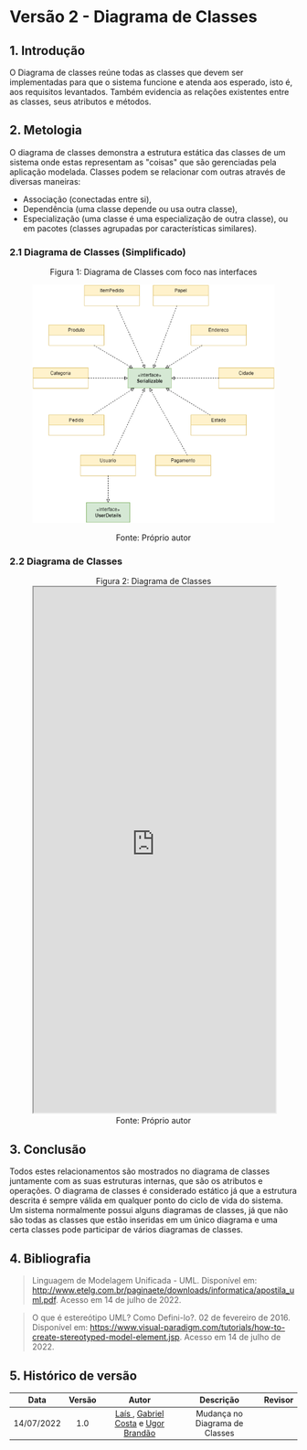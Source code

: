 # Versão 2 - Diagrama de Classes

## 1. Introdução
O Diagrama de classes reúne todas as classes que devem ser implementadas para que o sistema funcione e atenda aos esperado, isto é, aos requisitos levantados. Também evidencia as relações existentes entre as classes, seus atributos e métodos.

## 2. Metologia
O diagrama de classes demonstra a estrutura estática das classes de um sistema onde estas representam as "coisas" que são gerenciadas pela aplicação modelada. Classes podem se relacionar com outras através de diversas maneiras: 

- Associação (conectadas entre si), 
- Dependência (uma classe depende ou usa outra classe), 
- Especialização (uma classe é uma especialização de outra classe), ou em pacotes (classes agrupadas por características similares). 

### 2.1 Diagrama de Classes (Simplificado)

<figure>
  <figcaption style="text-align: center !important">
    Figura 1: Diagrama de Classes com foco nas interfaces
  </figcaption>

  ![Diagrama de Classes - Interfaces](../img/Diagramas/DiagramaDeClassesInterfaces.png)

  <figcaption style="text-align: center !important">
    Fonte: Próprio autor
  </figcaption>
</figure>

### 2.2 Diagrama de Classes

<figure>
  <figcaption style="text-align: center !important">
    Figura 2: Diagrama de Classes
  </figcaption>

  <iframe 
    frameborder="1" 
    style="width:100%;height:920px;" 
    src="https://viewer.diagrams.net/?tags=%7B%7D&highlight=0000ff&edit=_blank&layers=1&nav=1&title=Diagrama%20de%20classes.drawio#Uhttps%3A%2F%2Fdrive.google.com%2Fuc%3Fid%3D1VjtLXhHSFiQK09SLmGKA78z0az77kkfR%26export%3Ddownload"
  ></iframe>

  <figcaption style="text-align: center !important">
    Fonte: Próprio autor
  </figcaption>
</figure>

## 3. Conclusão
Todos estes relacionamentos são mostrados no diagrama de classes juntamente com as suas estruturas internas, que são os atributos e operações. O diagrama de classes é considerado estático já que a estrutura descrita é sempre válida em qualquer ponto do ciclo de vida do sistema. Um sistema normalmente possui alguns diagramas de classes, já que não são todas as classes que estão inseridas em um único diagrama e uma certa classes pode participar de vários diagramas de classes.

## 4. Bibliografia

> Linguagem de Modelagem Unificada - UML. Disponível em: <http://www.etelg.com.br/paginaete/downloads/informatica/apostila_uml.pdf>. Acesso em 14 de julho de 2022.

> O que é estereótipo UML? Como Defini-lo?. 02 de fevereiro de 2016. Disponível em: <https://www.visual-paradigm.com/tutorials/how-to-create-stereotyped-model-element.jsp>. Acesso em 14 de julho de 2022.

## 5. Histórico de versão
| Data | Versão | Autor | Descrição | Revisor |
| :-: | :-: | :-: | :-: | :-: |
| 14/07/2022 | 1.0 | [Laís ](https://github.com/DouglasMonteles), [Gabriel Costa](https://github.com/GabrielCostaDeOliveira) e  [Ugor Brandão](https://github.com/ubrando) | Mudança no Diagrama de Classes |  | 